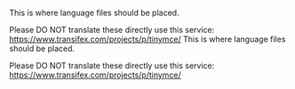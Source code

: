 This is where language files should be placed.

Please DO NOT translate these directly use this service: https://www.transifex.com/projects/p/tinymce/
This is where language files should be placed.

Please DO NOT translate these directly use this service: https://www.transifex.com/projects/p/tinymce/
